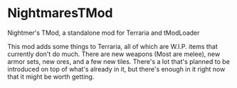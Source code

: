 # NightmaresTMod
Nightmer's TMod, a standalone mod for Terraria and tModLoader


This mod adds some things to Terraria, all of which are W.I.P. items that currently don't do much. There are new weapons (Most are melee), new armor sets, new ores, and a few new tiles. There's a lot that's planned to be introduced on top of what's already in it, but there's enough in it right now that it might be worth getting.
